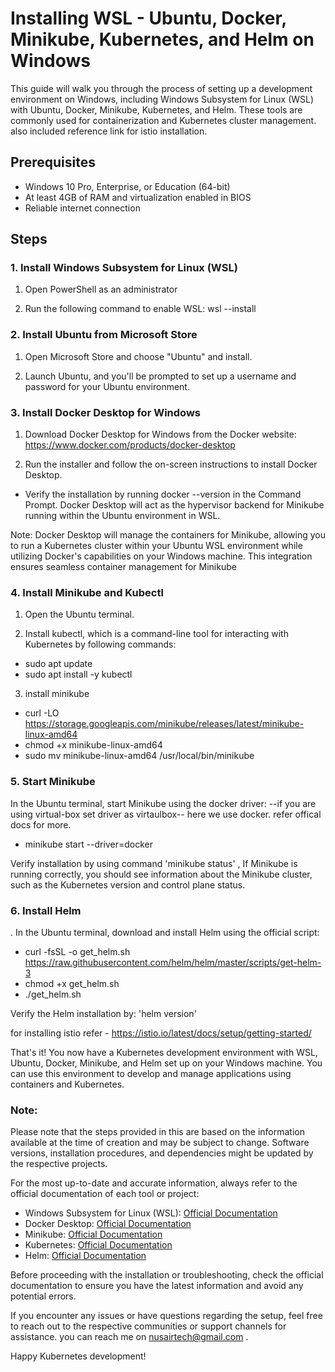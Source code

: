 
# Installing WSL - Ubuntu, Docker, Minikube, Kubernetes, and Helm on Windows

This guide will walk you through the process of setting up a development environment on Windows, including Windows Subsystem for Linux (WSL) with Ubuntu, Docker, Minikube, Kubernetes, and Helm. These tools are commonly used for containerization and Kubernetes cluster management. also included reference link for istio installation.

## Prerequisites

- Windows 10 Pro, Enterprise, or Education (64-bit)
- At least 4GB of RAM and virtualization enabled in BIOS
- Reliable internet connection

## Steps

### 1. Install Windows Subsystem for Linux (WSL)

1. Open PowerShell as an administrator 

2. Run the following command to enable WSL:  wsl --install


### 2. Install Ubuntu from Microsoft Store

1. Open Microsoft Store and choose "Ubuntu" and install.

4. Launch Ubuntu, and you'll be prompted to set up a username and password for your Ubuntu environment.

### 3. Install Docker Desktop for Windows

  1. Download Docker Desktop for Windows from the Docker website: https://www.docker.com/products/docker-desktop

  2. Run the installer and follow the on-screen instructions to install Docker Desktop.

  - Verify the installation by running docker --version in the Command Prompt. Docker Desktop will act as the hypervisor backend for Minikube running within the Ubuntu environment in WSL.

Note: Docker Desktop will manage the containers for Minikube, allowing you to run a Kubernetes cluster within your Ubuntu WSL environment while utilizing Docker's capabilities on your Windows machine. This integration ensures seamless container management for Minikube 


### 4. Install Minikube and Kubectl

1. Open the Ubuntu terminal.

2. Install kubectl, which is a command-line tool for interacting with Kubernetes by following commands:
  - sudo apt update
  - sudo apt install -y kubectl

3. install minikube
- curl -LO https://storage.googleapis.com/minikube/releases/latest/minikube-linux-amd64
- chmod +x minikube-linux-amd64
- sudo mv minikube-linux-amd64 /usr/local/bin/minikube

### 5. Start Minikube

 In the Ubuntu terminal, start Minikube using the docker driver:  --if you are using virtual-box set driver as virtaulbox-- here we use docker. refer offical docs for more.
 
  - minikube start --driver=docker 
   
Verify installation by using command 'minikube status' , If Minikube is running correctly, you should see information about the Minikube cluster, such as the Kubernetes version and control plane status.

### 6. Install Helm

. In the Ubuntu terminal, download and install Helm using the official script:
 - curl -fsSL -o get_helm.sh https://raw.githubusercontent.com/helm/helm/master/scripts/get-helm-3
 - chmod +x get_helm.sh
 - ./get_helm.sh

Verify the Helm installation by: 'helm version'

for installing istio refer - https://istio.io/latest/docs/setup/getting-started/

That's it! You now have a Kubernetes development environment with WSL, Ubuntu, Docker, Minikube, and Helm set up on your Windows machine. You can use this environment to develop and manage applications using containers and Kubernetes.

### Note:

Please note that the steps provided in this are based on the information available at the time of creation and may be subject to change. Software versions, installation procedures, and dependencies might be updated by the respective projects.

For the most up-to-date and accurate information, always refer to the official documentation of each tool or project:

- Windows Subsystem for Linux (WSL): [Official Documentation](https://docs.microsoft.com/en-us/windows/wsl/)
- Docker Desktop: [Official Documentation](https://www.docker.com/products/docker-desktop)
- Minikube: [Official Documentation](https://minikube.sigs.k8s.io/docs/start/)
- Kubernetes: [Official Documentation](https://kubernetes.io/docs/setup/)
- Helm: [Official Documentation](https://helm.sh/docs/intro/)

Before proceeding with the installation or troubleshooting, check the official documentation to ensure you have the latest information and avoid any potential errors.

If you encounter any issues or have questions regarding the setup, feel free to reach out to the respective communities or support channels for assistance. you can reach me on nusairtech@gmail.com .

Happy Kubernetes development!





   



